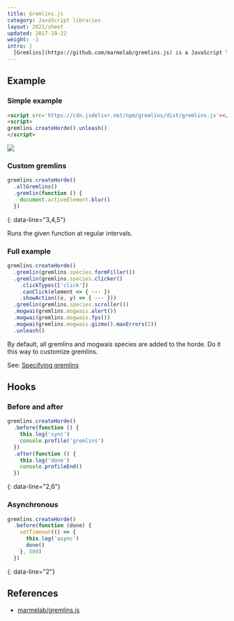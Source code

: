 ```yaml
---
title: Gremlins.js
category: JavaScript libraries
layout: 2021/sheet
updated: 2017-10-22
weight: -1
intro: |
  [Gremlins](https://github.com/marmelab/gremlins.js) is a JavaScript library to do "monkey-testing" by providing random user input (clicks, scrolls, and so on).
---
```


## Example

### Simple example

```html
<script src='https://cdn.jsdelivr.net/npm/gremlins/dist/gremlins.js'></script>
<script>
gremlins.createHorde().unleash()
</script>
```

![](https://camo.githubusercontent.com/130e101ee69d4d9b6f065df0a0404c861eb5ce18/687474703a2f2f7374617469632e6d61726d656c61622e636f6d2f746f646f2e676966?q=99)

### Custom gremlins

```js
gremlins.createHorde()
  .allGremlins()
  .gremlin(function () {
    document.activeElement.blur()
  })
```
{: data-line="3,4,5"}

Runs the given function at regular intervals.

### Full example

```js
gremlins.createHorde()
  .gremlin(gremlins.species.formFiller())
  .gremlin(gremlins.species.clicker()
    .clickTypes(['click'])
    .canClick(element => { ··· })
    .showAction((x, y) => { ··· }))
  .gremlin(gremlins.species.scroller())
  .mogwai(gremlins.mogwais.alert())
  .mogwai(gremlins.mogwais.fps())
  .mogwai(gremlins.mogwais.gizmo().maxErrors(2))
  .unleash()
```

By default, all gremlins and mogwais species are added to the horde. Do it this way to customize gremlins.

See: [Specifying gremlins](https://github.com/marmelab/gremlins.js#setting-gremlins-and-mogwais-to-use-in-a-test)

## Hooks

### Before and after

```js
gremlins.createHorde()
  .before(function () {
    this.log('sync')
    console.profile('gremlins')
  })
  .after(function () {
    this.log('done')
    console.profileEnd()
  })
```
{: data-line="2,6"}

### Asynchronous

```js
gremlins.createHorde()
  .before(function (done) {
    setTimeout(() => {
      this.log('async')
      done()
    }, 500)
  })
```
{: data-line="2"}

## References

- [marmelab/gremlins.js](https://github.com/marmelab/gremlins.js)
